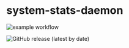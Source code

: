 # system-stats-daemon

![example workflow](https://github.com/grahovsky/system-stats/actions/workflows/tests.yml/badge.svg)

![GitHub release (latest by date)](https://img.shields.io/github/v/release/grahovsky/system-stats-daemon)